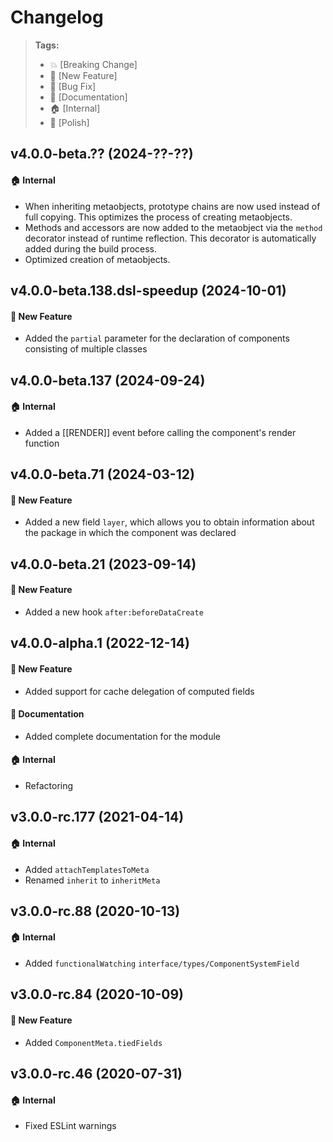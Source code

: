 Changelog
=========

> **Tags:**
> - :boom:       [Breaking Change]
> - :rocket:     [New Feature]
> - :bug:        [Bug Fix]
> - :memo:       [Documentation]
> - :house:      [Internal]
> - :nail_care:  [Polish]

## v4.0.0-beta.?? (2024-??-??)

#### :house: Internal

* When inheriting metaobjects, prototype chains are now used instead of full copying.
  This optimizes the process of creating metaobjects.
* Methods and accessors are now added to the metaobject via the `method` decorator instead of runtime reflection.
  This decorator is automatically added during the build process.
* Optimized creation of metaobjects.

## v4.0.0-beta.138.dsl-speedup (2024-10-01)

#### :rocket: New Feature

* Added the `partial` parameter for the declaration of components consisting of multiple classes

## v4.0.0-beta.137 (2024-09-24)

#### :house: Internal

* Added a [[RENDER]] event before calling the component's render function

## v4.0.0-beta.71 (2024-03-12)

#### :rocket: New Feature

* Added a new field `layer`, which allows you to obtain information about the package in which the component was declared

## v4.0.0-beta.21 (2023-09-14)

#### :rocket: New Feature

* Added a new hook `after:beforeDataCreate`

## v4.0.0-alpha.1 (2022-12-14)

#### :rocket: New Feature

* Added support for cache delegation of computed fields

#### :memo: Documentation

* Added complete documentation for the module

#### :house: Internal

* Refactoring

## v3.0.0-rc.177 (2021-04-14)

#### :house: Internal

* Added `attachTemplatesToMeta`
* Renamed `inherit` to `inheritMeta`

## v3.0.0-rc.88 (2020-10-13)

#### :house: Internal

* Added `functionalWatching` `interface/types/ComponentSystemField`

## v3.0.0-rc.84 (2020-10-09)

#### :rocket: New Feature

* Added `ComponentMeta.tiedFields`

## v3.0.0-rc.46 (2020-07-31)

#### :house: Internal

* Fixed ESLint warnings
